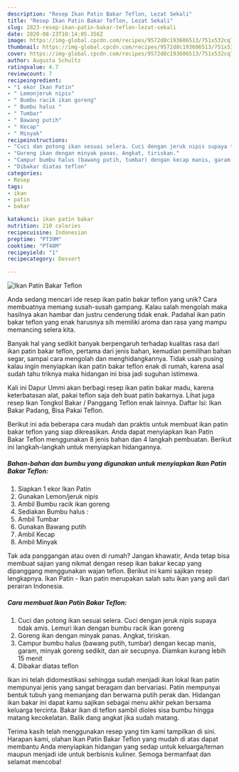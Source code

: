 ```yaml
---
description: "Resep Ikan Patin Bakar Teflon, Lezat Sekali"
title: "Resep Ikan Patin Bakar Teflon, Lezat Sekali"
slug: 2823-resep-ikan-patin-bakar-teflon-lezat-sekali
date: 2020-08-23T10:14:05.356Z
image: https://img-global.cpcdn.com/recipes/9572d8c193606513/751x532cq70/ikan-patin-bakar-teflon-foto-resep-utama.jpg
thumbnail: https://img-global.cpcdn.com/recipes/9572d8c193606513/751x532cq70/ikan-patin-bakar-teflon-foto-resep-utama.jpg
cover: https://img-global.cpcdn.com/recipes/9572d8c193606513/751x532cq70/ikan-patin-bakar-teflon-foto-resep-utama.jpg
author: Augusta Schultz
ratingvalue: 4.7
reviewcount: 7
recipeingredient:
- "1 ekor Ikan Patin"
- " Lemonjeruk nipis"
- " Bumbu racik ikan goreng"
- " Bumbu halus "
- " Tumbar"
- " Bawang putih"
- " Kecap"
- " Minyak"
recipeinstructions:
- "Cuci dan potong ikan sesuai selera. Cuci dengan jeruk nipis supaya tidak amis. Lemuri ikan dengan bumbu racik ikan goreng"
- "Goreng ikan dengan minyak panas. Angkat, tiriskan."
- "Campur bumbu halus (bawang putih, tumbar) dengan kecap manis, garam, minyak goreng sedikit, dan air secupnya. Diamkan kurang lebih 15 menit"
- "Dibakar diatas teflon"
categories:
- Resep
tags:
- ikan
- patin
- bakar

katakunci: ikan patin bakar 
nutrition: 210 calories
recipecuisine: Indonesian
preptime: "PT39M"
cooktime: "PT48M"
recipeyield: "1"
recipecategory: Dessert

---
```



![Ikan Patin Bakar Teflon](https://img-global.cpcdn.com/recipes/9572d8c193606513/751x532cq70/ikan-patin-bakar-teflon-foto-resep-utama.jpg)

Anda sedang mencari ide resep ikan patin bakar teflon yang unik? Cara membuatnya memang susah-susah gampang. Kalau salah mengolah maka hasilnya akan hambar dan justru cenderung tidak enak. Padahal ikan patin bakar teflon yang enak harusnya sih memiliki aroma dan rasa yang mampu memancing selera kita.

Banyak hal yang sedikit banyak berpengaruh terhadap kualitas rasa dari ikan patin bakar teflon, pertama dari jenis bahan, kemudian pemilihan bahan segar, sampai cara mengolah dan menghidangkannya. Tidak usah pusing kalau ingin menyiapkan ikan patin bakar teflon enak di rumah, karena asal sudah tahu triknya maka hidangan ini bisa jadi suguhan istimewa.

Kali ini Dapur Ummi akan berbagi resep ikan patin bakar madu, karena keterbatasan alat, pakai teflon saja deh buat patin bakarnya. Lihat juga resep Ikan Tongkol Bakar / Panggang Teflon enak lainnya. Daftar Isi: Ikan Bakar Padang, Bisa Pakai Teflon.


Berikut ini ada beberapa cara mudah dan praktis untuk membuat ikan patin bakar teflon yang siap dikreasikan. Anda dapat menyiapkan Ikan Patin Bakar Teflon menggunakan 8 jenis bahan dan 4 langkah pembuatan. Berikut ini langkah-langkah untuk menyiapkan hidangannya.

<!--inarticleads1-->

##### Bahan-bahan dan bumbu yang digunakan untuk menyiapkan Ikan Patin Bakar Teflon:

1. Siapkan 1 ekor Ikan Patin
1. Gunakan  Lemon/jeruk nipis
1. Ambil  Bumbu racik ikan goreng
1. Sediakan  Bumbu halus :
1. Ambil  Tumbar
1. Gunakan  Bawang putih
1. Ambil  Kecap
1. Ambil  Minyak


Tak ada panggangan atau oven di rumah? Jangan khawatir, Anda tetap bisa membuat sajian yang nikmat dengan resep ikan bakar kecap yang dipanggang menggunakan wajan teflon. Berikut ini kami sajikan resep lengkapnya. Ikan Patin - Ikan patin merupakan salah satu ikan yang asli dari perairan Indonesia. 

<!--inarticleads2-->

##### Cara membuat Ikan Patin Bakar Teflon:

1. Cuci dan potong ikan sesuai selera. Cuci dengan jeruk nipis supaya tidak amis. Lemuri ikan dengan bumbu racik ikan goreng
1. Goreng ikan dengan minyak panas. Angkat, tiriskan.
1. Campur bumbu halus (bawang putih, tumbar) dengan kecap manis, garam, minyak goreng sedikit, dan air secupnya. Diamkan kurang lebih 15 menit
1. Dibakar diatas teflon


Ikan ini telah didomestikasi sehingga sudah menjadi ikan lokal Ikan patin mempunyai jenis yang sangat beragam dan bervariasi. Patin mempunyai bentuk tubuh yang memanjang dan berwarna putih perak dan. Hidangan ikan bakar ini dapat kamu sajikan sebagai menu akhir pekan bersama keluarga tercinta. Bakar ikan di teflon sambil dioles sisa bumbu hingga matang kecokelatan. Balik dang angkat jika sudah matang. 

Terima kasih telah menggunakan resep yang tim kami tampilkan di sini. Harapan kami, olahan Ikan Patin Bakar Teflon yang mudah di atas dapat membantu Anda menyiapkan hidangan yang sedap untuk keluarga/teman maupun menjadi ide untuk berbisnis kuliner. Semoga bermanfaat dan selamat mencoba!

